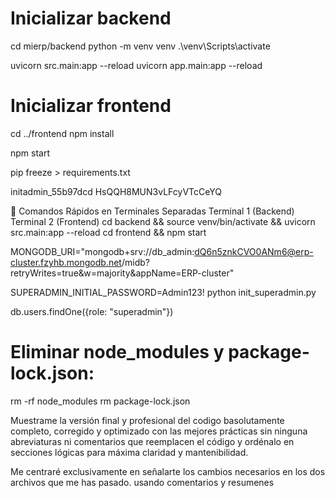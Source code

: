 
# Inicializar backend
cd mierp/backend
python -m venv venv
.\venv\Scripts\activate

uvicorn src.main:app --reload
uvicorn app.main:app --reload

# Inicializar frontend
cd ../frontend
npm install

npm start

pip freeze > requirements.txt

initadmin_55b97dcd
HsQQH8MUN3vLFcyVTcCeYQ


📌 Comandos Rápidos en Terminales Separadas
Terminal 1 (Backend)	Terminal 2 (Frontend)
cd backend && source venv/bin/activate && uvicorn src.main:app --reload	cd frontend && npm start



MONGODB_URI="mongodb+srv://db_admin:dQ6n5znkCVO0ANm6@erp-cluster.fzyhb.mongodb.net/midb?retryWrites=true&w=majority&appName=ERP-cluster"


SUPERADMIN_INITIAL_PASSWORD=Admin123!
python init_superadmin.py

db.users.findOne({role: "superadmin"})

# Eliminar node_modules y package-lock.json:
rm -rf node_modules
rm package-lock.json


Muestrame la versión final y profesional del codigo basolutamente completo, corregido y optimizado con las mejores prácticas sin ninguna abreviaturas ni comentarios que reemplacen el código y ordénalo en secciones lógicas para máxima claridad y mantenibilidad.


Me centraré exclusivamente en señalarte los cambios necesarios en los dos archivos que me has pasado. usando comentarios y resumenes